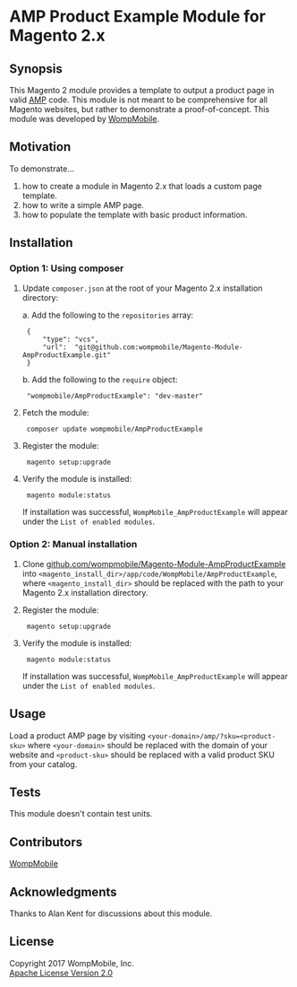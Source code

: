 # AMP Product Example Module for Magento 2.x

## Synopsis

This Magento 2 module provides a template to output a product page in valid [AMP](https://www.ampproject.org) code. This module is not meant to be comprehensive for all Magento websites, but rather to demonstrate a proof-of-concept. This module was developed by [WompMobile](https://www.wompmobile.com).

## Motivation

To demonstrate...

1. how to create a module in Magento 2.x that loads a custom page template.
2. how to write a simple AMP page.
3. how to populate the template with basic product information.

## Installation

### Option 1: Using composer

1. Update `composer.json` at the root of your Magento 2.x installation directory:

    a. Add the following to the `repositories` array:

        {
            "type": "vcs",
            "url":  "git@github.com:wompmobile/Magento-Module-AmpProductExample.git"
        }

    b. Add the following to the `require` object:

        "wompmobile/AmpProductExample": "dev-master"

1. Fetch the module:

        composer update wompmobile/AmpProductExample

1. Register the module:

        magento setup:upgrade

1. Verify the module is installed:

        magento module:status

    If installation was successful, `WompMobile_AmpProductExample` will appear under the `List of enabled modules`.

### Option 2: Manual installation

1. Clone [github.com/wompmobile/Magento-Module-AmpProductExample](https://github.com/wompmobile/Magento-Module-AmpProductExample) into `<magento_install_dir>/app/code/WompMobile/AmpProductExample`, where `<magento_install_dir>` should be replaced with the path to your Magento 2.x installation directory.

1. Register the module:

        magento setup:upgrade

1. Verify the module is installed:

        magento module:status

    If installation was successful, `WompMobile_AmpProductExample` will appear under the `List of enabled modules`.

## Usage

Load a product AMP page by visiting `<your-domain>/amp/?sku=<product-sku>` where `<your-domain>` should be replaced with the domain of your website and `<product-sku>` should be replaced with a valid product SKU from your catalog.

## Tests

This module doesn't contain test units.

## Contributors

[WompMobile](https://www.wompmobile.com)

## Acknowledgments

Thanks to Alan Kent for discussions about this module.

## License

Copyright 2017 WompMobile, Inc.  
[Apache License Version 2.0](LICENSE)

